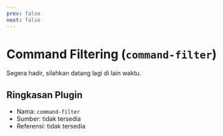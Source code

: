 ```yaml
---
prev: false
next: false
---
```


# Command Filtering (`command-filter`)

Segera hadir, silahkan datang lagi di lain waktu.

## Ringkasan Plugin

- Nama: `command-filter`
- Sumber: tidak tersedia
- Referensi: tidak tersedia
